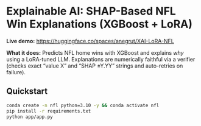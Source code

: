 # Explainable AI: SHAP-Based NFL Win Explanations (XGBoost + LoRA)

**Live demo:** https://huggingface.co/spaces/anegrut/XAI-LoRA-NFL

**What it does:** Predicts NFL home wins with XGBoost and explains *why* using a LoRA-tuned LLM. Explanations are numerically faithful via a verifier (checks exact “value X” and “SHAP ±Y.YY” strings and auto-retries on failure).

## Quickstart
```bash
conda create -n nfl python=3.10 -y && conda activate nfl
pip install -r requirements.txt
python app/app.py
